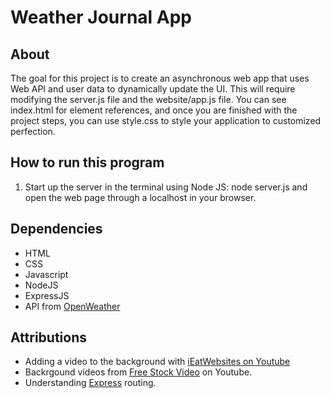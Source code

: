 # Weather Journal App

## About

The goal for this project is to create an asynchronous web app that uses Web API and user data to dynamically update the UI. This will require modifying the server.js file and the website/app.js file. You can see index.html for element references, and once you are finished with the project steps, you can use style.css to style your application to customized perfection.

## How to run this program

1. Start up the server in the terminal using Node JS: node server.js and open the web page through a localhost in your browser.

## Dependencies

* HTML
* CSS
* Javascript
* NodeJS
* ExpressJS
* API from [OpenWeather](https://openweathermap.org/)

## Attributions

* Adding a video to the background with [iEatWebsites on Youtube](https://www.youtube.com/watch?v=05ZHUuQVvJM)
* Backrgound videos from [Free Stock Video](https://www.youtube.com/watch?v=tnGaCZZ5Z28) on Youtube.
* Understanding [Express](https://expressjs.com/en/guide/routing.html) routing.
